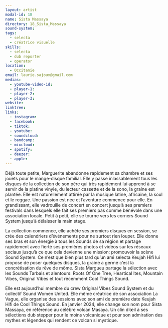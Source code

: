 ```yaml
---
layout: artist
modal-id: 18
name: Sista Massaya
directory: 18_Sista_Massaya
sound-system: 
tags: 
  - selecta
  - créatrice visuelle
skills: 
  - selecta
  - dub reporter
  - operator
location:
  - Occitanie
email: laurie.sajoux@gmail.com
medias:
  - youtube-video-id: 
  - player-1: 
  - player-2: 
  - player-3: 
website: 
linktree: 
links:
  - instagram: 
  - facebook: 
  - tiktok: 
  - youtube: 
  - soundcloud: 
  - bandcamp: 
  - mixcloud: 
  - spotify: 
  - deezer: 
  - apple: 
---
```


Déjà toute petite, Marguerite abandonne rapidement sa chambre et ses jouets pour le mange-disque familial. Elle y passe inlassablement tous les disques de la collection de son père qui très rapidement lui apprend à se servir de la platine vinyle, du lecteur cassette et de la sono, la graine est plantée. Elle est naturellement attirée par la musique latine, africaine, la soul et le reggae. Une passion est née et l’aventure commence pour elle.
En grandissant, elle vadrouille de concert en concert jusqu’à ses premiers festivals dans lesquels elle fait ses premiers pas comme bénévole dans une association locale. Petit à petit, elle se tourne vers les corners Sound System jusqu’à délaisser la main stage.

La collection commence, elle achète ses premiers disques en session, se crée des calendriers d’événements pour ne surtout rien louper. Elle donne ses bras et son énergie à tous les Sounds de sa région et partage rapidement avec fierté ses premières photos et vidéos sur les réseaux sociaux jusqu’à ce que cela devienne une mission: promouvoir la scène Sound System. Ce n’est que bien plus tard qu’un ami selecta Keujah Hifi lui propose de poser quelques disques, la graine a germé c’est la concrétisation du rêve de môme. Sista Margueu partage la sélection avec les Sounds Tarbais et alentours: Roots Of One Tree, Heartical Ites, Mountain Vibes, Original Vibes et tout récemment Cool Things Sound.

Elle est aujourd’hui membre du crew Original Vibes Sound System et du collectif Sound Women United. Elle même créatrice de son association La Vague, elle organise des sessions avec son ami de première date Keujah Hifi de Cool Things Sound.
En janvier 2024, elle change son nom pour Sista Massaya, en référence au célèbre volcan Masaya. Un clin d’œil à ses sélections dub stepper pour le moins volcanique et pour son admiration des mythes et légendes qui rendent ce volcan si mystique.
